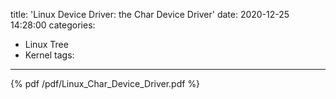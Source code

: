 title: 'Linux Device Driver: the Char Device Driver'
date: 2020-12-25 14:28:00
categories:
- Linux Tree
- Kernel
tags:
---
{% pdf /pdf/Linux_Char_Device_Driver.pdf %}  